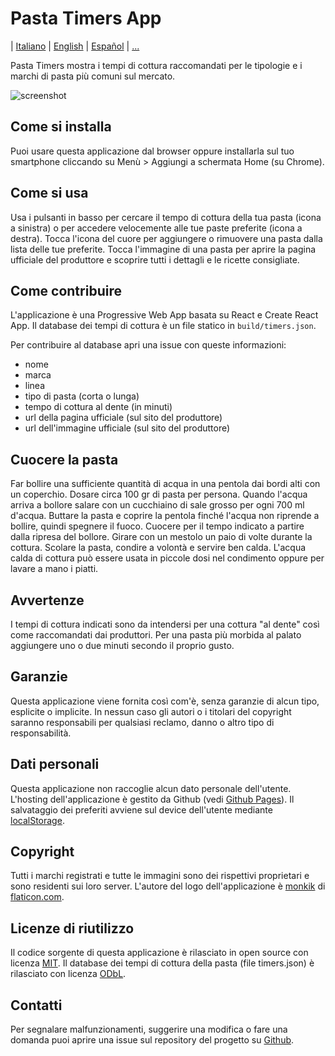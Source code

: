 # Pasta Timers App

| [Italiano](https://github.com/jenkin/pasta-timers-app/blob/master/README.md) | [English](https://github.com/jenkin/pasta-timers-app/blob/master/README-en.md) | [Español](https://github.com/jenkin/pasta-timers-app/blob/master/README-es.md) | [...](https://github.com/jenkin/pasta-timers-app/issues/15)

Pasta Timers mostra i tempi di cottura raccomandati per le tipologie e i marchi di pasta più comuni sul mercato.

![screenshot](https://repository-images.githubusercontent.com/214686946/4b0a8980-ed27-11e9-827f-88954c137291)

## Come si installa

Puoi usare questa applicazione dal browser oppure installarla sul tuo smartphone cliccando su Menù > Aggiungi a schermata Home (su Chrome).

## Come si usa

Usa i pulsanti in basso per cercare il tempo di cottura della tua pasta (icona a sinistra)
o per accedere velocemente alle tue paste preferite (icona a destra).
Tocca l'icona del cuore per aggiungere o rimuovere una pasta dalla lista delle tue preferite.
Tocca l'immagine di una pasta per aprire la pagina ufficiale del produttore e scoprire tutti i dettagli e le ricette consigliate.

## Come contribuire

L'applicazione è una Progressive Web App basata su React e Create React App.
Il database dei tempi di cottura è un file statico in `build/timers.json`.

Per contribuire al database apri una issue con queste informazioni:

* nome
* marca
* linea
* tipo di pasta (corta o lunga)
* tempo di cottura al dente (in minuti)
* url della pagina ufficiale (sul sito del produttore)
* url dell'immagine ufficiale (sul sito del produttore)

## Cuocere la pasta

Far bollire una sufficiente quantità di acqua in una pentola dai bordi alti con un coperchio.
Dosare circa 100 gr di pasta per persona.
Quando l'acqua arriva a bollore salare con un cucchiaino di sale grosso per ogni 700 ml d'acqua.
Buttare la pasta e coprire la pentola finché l'acqua non riprende a bollire, quindi spegnere il fuoco.
Cuocere per il tempo indicato a partire dalla ripresa del bollore.
Girare con un mestolo un paio di volte durante la cottura.
Scolare la pasta, condire a volontà e servire ben calda.
L'acqua calda di cottura può essere usata in piccole dosi nel condimento oppure per lavare a mano i piatti.

## Avvertenze

I tempi di cottura indicati sono da intendersi per una cottura "al dente" così come raccomandati dai produttori.
Per una pasta più morbida al palato aggiungere uno o due minuti secondo il proprio gusto.

## Garanzie

Questa applicazione viene fornita così com'è, senza garanzie di alcun tipo, esplicite o implicite.
In nessun caso gli autori o i titolari del copyright saranno responsabili per qualsiasi reclamo, danno o altro tipo di responsabilità.

## Dati personali

Questa applicazione non raccoglie alcun dato personale dell'utente.
L'hosting dell'applicazione è gestito da Github (vedi <a href="https://pages.github.com/" rel="noopener noreferrer" target="_blank">Github Pages</a>).
Il salvataggio dei preferiti avviene sul device dell'utente mediante <a href="https://developer.mozilla.org/en-US/docs/Web/API/Window/localStorage" rel="noopener noreferrer" target="_blank">localStorage</a>.

## Copyright

Tutti i marchi registrati e tutte le immagini sono dei rispettivi proprietari e sono residenti sui loro server.
L'autore del logo dell'applicazione è <a href="https://www.flaticon.com/authors/monkik" title="monkik">monkik</a> di <a href="https://www.flaticon.com/" title="Flaticon">flaticon.com</a>.

## Licenze di riutilizzo

Il codice sorgente di questa applicazione è rilasciato in open source con licenza <a href="https://tldrlegal.com/license/mit-license" rel="noopener noreferrer" target="_blank">MIT</a>.
Il database dei tempi di cottura della pasta (file timers.json) è rilasciato con licenza <a href="https://tldrlegal.com/license/odc-open-database-license-(odbl)" rel="noopener noreferrer" target="_blank">ODbL</a>.

## Contatti

Per segnalare malfunzionamenti, suggerire una modifica o fare una domanda puoi aprire una issue sul repository del progetto su <a href="https://github.com/jenkin/pasta-timers-app/issues" rel="noopener noreferrer" target="_blank">Github</a>.
